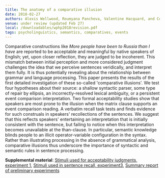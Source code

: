 ```yaml
---
title: The anatomy of a comparative illusion
date: 2018-02-27
authors: Alexis Wellwood, Roumyana Pancheva, Valentine Hacquard, and Colin Phillips
venue: under review (updated Feb 27)
local: /downloadables/wphp2018revision.pdf
tags: psycholinguistics, semantics, comparatives, events
---
```


Comparative constructions like <i>More people have been to Russia than I have</i> are reported to be acceptable and meaningful by native speakers of English; yet, upon closer reflection, they are judged to be incoherent. This mismatch between initial perception and more considered judgment challenges the idea that we perceive sentences veridically, and interpret them fully. It is thus potentially revealing about the relationship between grammar and language processing. This paper presents the results of the first detailed investigation of these so-called 'comparative illusions'. We test four hypotheses about their source: a shallow syntactic parser, some type of repair by ellipsis, an incorrectly-resolved lexical ambiguity, or a persistent event comparison interpretation. Two formal acceptability studies show that speakers are most prone to the illusion when the matrix clause supports an event comparison reading. A verbatim recall task tests and finds evidence for such construals in speakers' recollections of the sentences. We suggest that this reflects speakers' entertaining an interpretation that is initially consistent with the sentence, but failing to notice when this interpretation becomes unavailable at the than-clause. In particular, semantic knowledge blinds people to an illicit operator-variable configuration in the syntax. Rather than illustrating processing in the absence of grammatical analysis, comparative illusions thus underscore the importance of syntactic and semantic rules in sentence processing.

**Supplemental material**: [Stimuli used for acceptability judgments, experiment 1](http://faculty.wcas.northwestern.edu/wellwood/downloadables/wphp2016accept-sentences.csv), [Stimuli used in sentence recall, experiment3](http://faculty.wcas.northwestern.edu/wellwood/downloadables/wphp2016recall-sentences.csv), [Summary report of preliminary experiments](http://faculty.wcas.northwestern.edu/wellwood/downloadables/wphp2016supplement.pdf)

